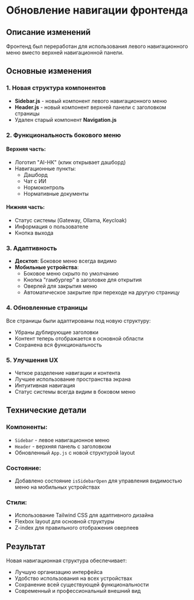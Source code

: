 # Обновление навигации фронтенда

## Описание изменений

Фронтенд был переработан для использования левого навигационного меню вместо верхней навигационной панели.

## Основные изменения

### 1. Новая структура компонентов

- **Sidebar.js** - новый компонент левого навигационного меню
- **Header.js** - новый компонент верхней панели с заголовком страницы
- Удален старый компонент **Navigation.js**

### 2. Функциональность бокового меню

#### Верхняя часть:
- Логотип "AI-НК" (клик открывает дашборд)
- Навигационные пункты:
  - Дашборд
  - Чат с ИИ
  - Нормоконтроль
  - Нормативные документы

#### Нижняя часть:
- Статус системы (Gateway, Ollama, Keycloak)
- Информация о пользователе
- Кнопка выхода

### 3. Адаптивность

- **Десктоп**: Боковое меню всегда видимо
- **Мобильные устройства**: 
  - Боковое меню скрыто по умолчанию
  - Кнопка "гамбургер" в заголовке для открытия
  - Оверлей для закрытия меню
  - Автоматическое закрытие при переходе на другую страницу

### 4. Обновленные страницы

Все страницы были адаптированы под новую структуру:
- Убраны дублирующие заголовки
- Контент теперь отображается в основной области
- Сохранена вся функциональность

### 5. Улучшения UX

- Четкое разделение навигации и контента
- Лучшее использование пространства экрана
- Интуитивная навигация
- Статус системы всегда видим в боковом меню

## Технические детали

### Компоненты:
- `Sidebar` - левое навигационное меню
- `Header` - верхняя панель с заголовком
- Обновленный `App.js` с новой структурой layout

### Состояние:
- Добавлено состояние `isSidebarOpen` для управления видимостью меню на мобильных устройствах

### Стили:
- Использование Tailwind CSS для адаптивного дизайна
- Flexbox layout для основной структуры
- Z-index для правильного отображения оверлеев

## Результат

Новая навигационная структура обеспечивает:
- Лучшую организацию интерфейса
- Удобство использования на всех устройствах
- Сохранение всей существующей функциональности
- Современный и профессиональный внешний вид
